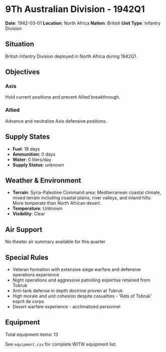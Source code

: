 # 9Th Australian Division - 1942Q1

**Date**: 1942-03-01
**Location**: North Africa
**Nation**: British
**Unit Type**: Infantry Division

## Situation

British Infantry Division deployed in North Africa during 1942Q1.

## Objectives

### Axis
Hold current positions and prevent Allied breakthrough.

### Allied
Advance and neutralize Axis defensive positions.

## Supply States

- **Fuel**: 18 days
- **Ammunition**: 0 days
- **Water**: 0 liters/day
- **Supply Status**: unknown

## Weather & Environment

- **Terrain**: Syria-Palestine Command area: Mediterranean coastal climate, mixed terrain including coastal plains, river valleys, and inland hills. More temperate than North African desert.
- **Temperature**: Unknown
- **Visibility**: Clear

## Air Support

No theater air summary available for this quarter

## Special Rules

- Veteran formation with extensive siege warfare and defensive operations experience
- Night operations and aggressive patrolling expertise retained from Tobruk
- Anti-tank defense in depth doctrine proven at Tobruk
- High morale and unit cohesion despite casualties - 'Rats of Tobruk' esprit de corps
- Desert warfare experience - acclimatized personnel

## Equipment

Total equipment items: 13

See `equipment.csv` for complete WITW equipment list.
